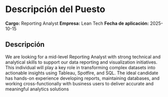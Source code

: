 # Descripción del Puesto

**Cargo:** Reporting Analyst
**Empresa:** Lean Tech
**Fecha de aplicación:** 2025-10-15

## Descripción

We are looking for a mid-level Reporting Analyst with strong technical and analytical skills to support our data reporting and visualization initiatives. This individual will play a key role in transforming complex datasets into actionable insights using Tableau, Spotfire, and SQL. 
The ideal candidate has hands-on experience developing reports, maintaining databases, and working cross-functionally with business users to deliver accurate and meaningful analytics solutions

